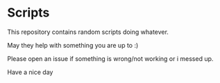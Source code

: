 # Scripts

This repository contains random scripts doing whatever.

May they help with something you are up to :)

Please open an issue if something is wrong/not working or i messed up.

Have a nice day
